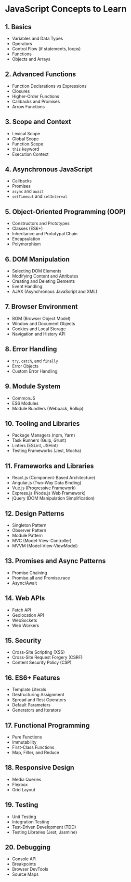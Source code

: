 # JavaScript Concepts to Learn

## 1. Basics
   - Variables and Data Types
   - Operators
   - Control Flow (if statements, loops)
   - Functions
   - Objects and Arrays

## 2. Advanced Functions
   - Function Declarations vs Expressions
   - Closures
   - Higher-Order Functions
   - Callbacks and Promises
   - Arrow Functions

## 3. Scope and Context
   - Lexical Scope
   - Global Scope
   - Function Scope
   - `this` keyword
   - Execution Context

## 4. Asynchronous JavaScript
   - Callbacks
   - Promises
   - `async` and `await`
   - `setTimeout` and `setInterval`

## 5. Object-Oriented Programming (OOP)
   - Constructors and Prototypes
   - Classes (ES6+)
   - Inheritance and Prototypal Chain
   - Encapsulation
   - Polymorphism

## 6. DOM Manipulation
   - Selecting DOM Elements
   - Modifying Content and Attributes
   - Creating and Deleting Elements
   - Event Handling
   - AJAX (Asynchronous JavaScript and XML)

## 7. Browser Environment
   - BOM (Browser Object Model)
   - Window and Document Objects
   - Cookies and Local Storage
   - Navigation and History API

## 8. Error Handling
   - `try`, `catch`, and `finally`
   - Error Objects
   - Custom Error Handling

## 9. Module System
   - CommonJS
   - ES6 Modules
   - Module Bundlers (Webpack, Rollup)

## 10. Tooling and Libraries
   - Package Managers (npm, Yarn)
   - Task Runners (Gulp, Grunt)
   - Linters (ESLint, JSHint)
   - Testing Frameworks (Jest, Mocha)

## 11. Frameworks and Libraries
   - React.js (Component-Based Architecture)
   - Angular.js (Two-Way Data Binding)
   - Vue.js (Progressive Framework)
   - Express.js (Node.js Web Framework)
   - jQuery (DOM Manipulation Simplification)

## 12. Design Patterns
   - Singleton Pattern
   - Observer Pattern
   - Module Pattern
   - MVC (Model-View-Controller)
   - MVVM (Model-View-ViewModel)

## 13. Promises and Async Patterns
   - Promise Chaining
   - Promise.all and Promise.race
   - Async/Await

## 14. Web APIs
   - Fetch API
   - Geolocation API
   - WebSockets
   - Web Workers

## 15. Security
   - Cross-Site Scripting (XSS)
   - Cross-Site Request Forgery (CSRF)
   - Content Security Policy (CSP)

## 16. ES6+ Features
   - Template Literals
   - Destructuring Assignment
   - Spread and Rest Operators
   - Default Parameters
   - Generators and Iterators

## 17. Functional Programming
   - Pure Functions
   - Immutability
   - First-Class Functions
   - Map, Filter, and Reduce

## 18. Responsive Design
   - Media Queries
   - Flexbox
   - Grid Layout

## 19. Testing
   - Unit Testing
   - Integration Testing
   - Test-Driven Development (TDD)
   - Testing Libraries (Jest, Jasmine)

## 20. Debugging
   - Console API
   - Breakpoints
   - Browser DevTools
   - Source Maps
